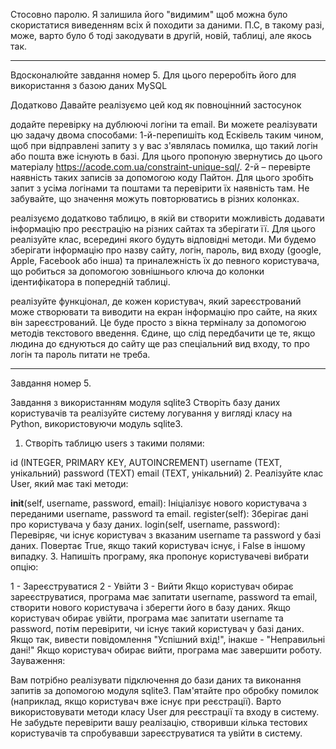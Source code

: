 Стосовно паролю. Я залишила його "видимим" щоб можна було скористатися виведенням всіх й походити за даними.
П.С, в такому разі, може, варто було б тоді закодувати в другій, новій, таблиці, але якось так.

-------------------------------------------------------

Вдосконалюйте завдання номер 5.
Для цього переробіть його для використання з базою даних MySQL





Додатково
Давайте реалізуємо цей код як повноцінний застосунок





додайте перевірку на дублюючі логіни та email. Ви можете реалізувати цю задачу двома способами: 1-й-перепишіть код Есківель таким чином, щоб при відправлені запиту з у вас з'являлась помилка, що такий логін або пошта вже існують в базі. Для цього пропоную звернутись до цього матеріалу https://acode.com.ua/constraint-unique-sql/. 2-й – перевірте наявність таких записів за допомогою коду Пайтон. Для цього зробіть запит з усіма логінами та поштами та перевірити їх наявність там. Не забувайте, що значення можуть повторюватись в різних колонках.

реалізуємо додатково таблицю, в якій ви створити можливість додавати інформацію про реєстрацію на різних сайтах та зберігати її. Для цього реалізуйте клас, всередині якого будуть відповідні методи. Ми будемо зберігати інформацію про назву сайту, логін, пароль, вид входу (google, Apple, Facebook або інша) та приналежність їх до певного користувача, що робиться за допомогою зовнішнього ключа до колонки ідентифікатора в попередній таблиці.

реалізуйте функціонал, де кожен користувач, який зареєстрований може створювати та виводити на екран інформацію про сайте, на яких він зареєстрований. Це буде просто з вікна терміналу за допомогою методів текстового введення. Єдине, що слід передбачити це те, якщо людина до єднуються до сайту ще раз спеціальний вид входу, то про логін та пароль питати не треба.


-------------------------------------------------------

Завдання номер 5.


Завдання з використанням модуля sqlite3
Створіть базу даних користувачів та реалізуйте систему логування у вигляді класу на Python, використовуючи модуль sqlite3.

1. Створіть таблицю users з такими полями:



id (INTEGER, PRIMARY KEY, AUTOINCREMENT)
username (TEXT, унікальний)
password (TEXT)
email (TEXT, унікальний)
2. Реалізуйте клас User, який має такі методи:



__init__(self, username, password, email): Ініціалізує нового користувача з переданими username, password та email.
register(self): Зберігає дані про користувача у базу даних.
login(self, username, password): Перевіряє, чи існує користувач з вказаним username та password у базі даних. Повертає True, якщо такий користувач існує, і False в іншому випадку.
3. Напишіть програму, яка пропонує користувачеві вибрати опцію:



1 - Зареєструватися
2 - Увійти
3 - Вийти
Якщо користувач обирає зареєструватися, програма має запитати username, password та email, створити нового користувача і зберегти його в базу даних.
Якщо користувач обирає увійти, програма має запитати username та password, потім перевірити, чи існує такий користувач у базі даних. Якщо так, вивести повідомлення "Успішний вхід!", інакше - "Неправильні дані!"
Якщо користувач обирає вийти, програма має завершити роботу.
Зауваження:



Вам потрібно реалізувати підключення до бази даних та виконання запитів за допомогою модуля sqlite3.
Пам'ятайте про обробку помилок (наприклад, якщо користувач вже існує при реєстрації).
Варто використовувати методи класу User для реєстрації та входу в систему.
Не забудьте перевірити вашу реалізацію, створивши кілька тестових користувачів та спробувавши зареєструватися та увійти в систему.